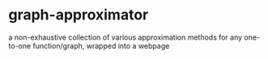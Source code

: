 # graph-approximator
a non-exhaustive collection of various approximation methods for any one-to-one function/graph, wrapped into a webpage
